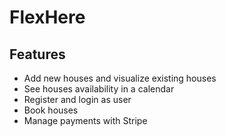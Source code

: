 # FlexHere

## Features

- Add new houses and visualize existing houses
- See houses availability in a calendar
- Register and login as user
- Book houses
- Manage payments with Stripe